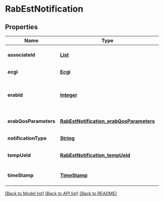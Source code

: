 # RabEstNotification
## Properties

Name | Type | Description | Notes
------------ | ------------- | ------------- | -------------
**associateId** | [**List**](AssociateId.md) | 0 to N identifiers to bind the event for a specific UE or flow.  | [optional] [default to null]
**ecgi** | [**Ecgi**](Ecgi.md) |  | [default to null]
**erabId** | [**Integer**](integer.md) | The attribute that uniquely identifies a Radio Access bearer for specific UE as defined in ETSI TS 136 413 [i.3]. | [default to null]
**erabQosParameters** | [**RabEstNotification_erabQosParameters**](RabEstNotification_erabQosParameters.md) |  | [optional] [default to null]
**notificationType** | [**String**](string.md) | Shall be set to \&quot;RabEstNotification\&quot;. | [default to null]
**tempUeId** | [**RabEstNotification_tempUeId**](RabEstNotification_tempUeId.md) |  | [optional] [default to null]
**timeStamp** | [**TimeStamp**](TimeStamp.md) |  | [optional] [default to null]

[[Back to Model list]](../README.md#documentation-for-models) [[Back to API list]](../README.md#documentation-for-api-endpoints) [[Back to README]](../README.md)


